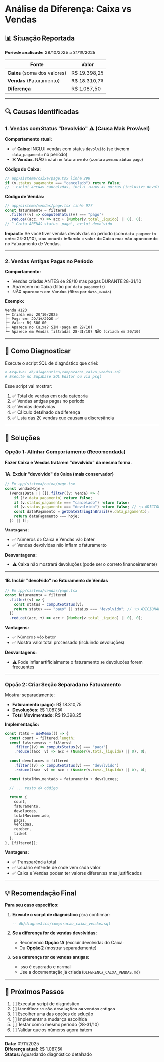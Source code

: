 # Análise da Diferença: Caixa vs Vendas

## 📊 Situação Reportada

**Período analisado:** 28/10/2025 a 31/10/2025

| Fonte | Valor |
|-------|-------|
| **Caixa** (soma dos valores) | R$ 19.398,25 |
| **Vendas** (Faturamento) | R$ 18.310,75 |
| **Diferença** | R$ 1.087,50 |

---

## 🔍 Causas Identificadas

### 1. **Vendas com Status "Devolvido"** ⚠️ (Causa Mais Provável)

**Comportamento atual:**
- ✅ **Caixa**: INCLUI vendas com status `devolvido` (se tiverem `data_pagamento` no período)
- ❌ **Vendas**: NÃO inclui no faturamento (conta apenas status `pago`)

**Código do Caixa:**
```typescript
// app/sistema/caixa/page.tsx linha 298
if (v.status_pagamento === "cancelado") return false;
// ^ Exclui APENAS canceladas, inclui TODAS as outras (inclusive devolvido)
```

**Código de Vendas:**
```typescript
// app/sistema/vendas/page.tsx linha 977
const faturamento = filtered
  .filter((v) => computeStatus(v) === "pago")
  .reduce((acc, v) => acc + (Number(v.total_liquido) || 0), 0);
// ^ Conta APENAS status 'pago', exclui devolvido
```

**Impacto:**
Se você tiver vendas devolvidas no período (com `data_pagamento` entre 28-31/10), elas estarão inflando o valor do Caixa mas não aparecendo no Faturamento de Vendas.

---

### 2. **Vendas Antigas Pagas no Período**

**Comportamento:**
- Vendas criadas ANTES de 28/10 mas pagas DURANTE 28-31/10
- Aparecem no Caixa (filtro por `data_pagamento`)
- NÃO aparecem em Vendas (filtro por `data_venda`)

**Exemplo:**
```
Venda #123
├─ Criada em: 20/10/2025
├─ Paga em: 29/10/2025 ✅
├─ Valor: R$ 500,00
├─ Aparece no Caixa? SIM (paga em 29/10)
└─ Aparece em Vendas filtradas 28-31/10? NÃO (criada em 20/10)
```

---

## 🧪 Como Diagnosticar

Execute o script SQL de diagnóstico que criei:

```bash
# Arquivo: db/diagnostics/comparacao_caixa_vendas.sql
# Execute no Supabase SQL Editor ou via psql
```

Esse script vai mostrar:
1. ✅ Total de vendas em cada categoria
2. ✅ Vendas antigas pagas no período
3. ✅ Vendas devolvidas
4. ✅ Cálculo detalhado da diferença
5. ✅ Lista das 20 vendas que causam a discrepância

---

## 🎯 Soluções

### Opção 1: Alinhar Comportamento (Recomendada)

**Fazer Caixa e Vendas tratarem "devolvido" da mesma forma.**

#### 1A. Excluir "devolvido" do Caixa (mais conservador)

```typescript
// Em app/sistema/caixa/page.tsx
const vendasHoje =
  (vendasData || []).filter((v: Venda) => {
    if (!v.data_pagamento) return false;
    if (v.status_pagamento === "cancelado") return false;
    if (v.status_pagamento === "devolvido") return false; // 👈 ADICIONAR
    const dataPagamento = getDateStringInBrazil(v.data_pagamento);
    return dataPagamento === hoje;
  }) || [];
```

**Vantagens:**
- ✅ Números do Caixa e Vendas vão bater
- ✅ Vendas devolvidas não inflam o faturamento

**Desvantagens:**
- ⚠️ Caixa não mostrará devoluções (pode ser o correto financeiramente)

---

#### 1B. Incluir "devolvido" no Faturamento de Vendas

```typescript
// Em app/sistema/vendas/page.tsx
const faturamento = filtered
  .filter((v) => {
    const status = computeStatus(v);
    return status === "pago" || status === "devolvido"; // 👈 ADICIONAR
  })
  .reduce((acc, v) => acc + (Number(v.total_liquido) || 0), 0);
```

**Vantagens:**
- ✅ Números vão bater
- ✅ Mostra valor total processado (incluindo devoluções)

**Desvantagens:**
- ⚠️ Pode inflar artificialmente o faturamento se devoluções forem frequentes

---

### Opção 2: Criar Seção Separada no Faturamento

Mostrar separadamente:
- **Faturamento (pago)**: R$ 18.310,75
- **Devoluções**: R$ 1.087,50
- **Total Movimentado**: R$ 19.398,25

**Implementação:**
```typescript
const stats = useMemo(() => {
  const count = filtered.length;
  const faturamento = filtered
    .filter((v) => computeStatus(v) === "pago")
    .reduce((acc, v) => acc + (Number(v.total_liquido) || 0), 0);
  
  const devolucoes = filtered
    .filter((v) => computeStatus(v) === "devolvido")
    .reduce((acc, v) => acc + (Number(v.total_liquido) || 0), 0);
  
  const totalMovimentado = faturamento + devolucoes;
  
  // ... resto do código
  
  return { 
    count, 
    faturamento, 
    devolucoes, 
    totalMovimentado, 
    pagas, 
    vencidas, 
    receber, 
    ticket 
  };
}, [filtered]);
```

**Vantagens:**
- ✅ Transparência total
- ✅ Usuário entende de onde vem cada valor
- ✅ Caixa e Vendas podem ter valores diferentes mas justificados

---

## 💡 Recomendação Final

**Para seu caso específico:**

1. **Execute o script de diagnóstico** para confirmar:
   ```sql
   -- db/diagnostics/comparacao_caixa_vendas.sql
   ```

2. **Se a diferença for de vendas devolvidas:**
   - Recomendo **Opção 1A** (excluir devolvidas do Caixa)
   - Ou **Opção 2** (mostrar separadamente)

3. **Se a diferença for de vendas antigas:**
   - Isso é esperado e normal
   - Use a documentação já criada (`DIFERENCA_CAIXA_VENDAS.md`)

---

## 📝 Próximos Passos

1. [ ] Executar script de diagnóstico
2. [ ] Identificar se são devoluções ou vendas antigas
3. [ ] Escolher uma das opções de solução
4. [ ] Implementar a mudança escolhida
5. [ ] Testar com o mesmo período (28-31/10)
6. [ ] Validar que os números agora batem

---

**Data:** 01/11/2025  
**Diferença atual:** R$ 1.087,50  
**Status:** Aguardando diagnóstico detalhado

